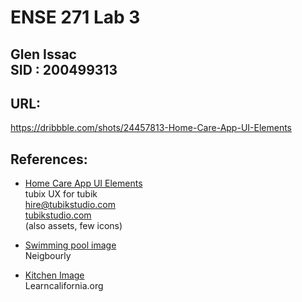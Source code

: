 # ENSE 271 Lab 3
## Glen Issac <br> SID : 200499313

## URL:
https://dribbble.com/shots/24457813-Home-Care-App-UI-Elements

## References:
* <a href="https://dribbble.com/shots/24457813-Home-Care-App-UI-Elements"> Home Care App UI Elements </a> <br>
  tubix UX for tubik <br>
  hire@tubikstudio.com <br>
  <a href="tubikstudio.com"> tubikstudio.com </a> <br>
  (also assets, few icons)

* <a href="https://www.neighborly.com/us/en-us/_assets/expert-tips/images/nei-blog-keeping-swimming-pool-mess-outside.webp"> Swimming pool image </a> <br> Neigbourly
* <a href="https://learncalifornia.org/wp-content/uploads/2024/10/Elegant-Darkness.jpeg"> Kitchen Image </a> <br> Learncalifornia.org

